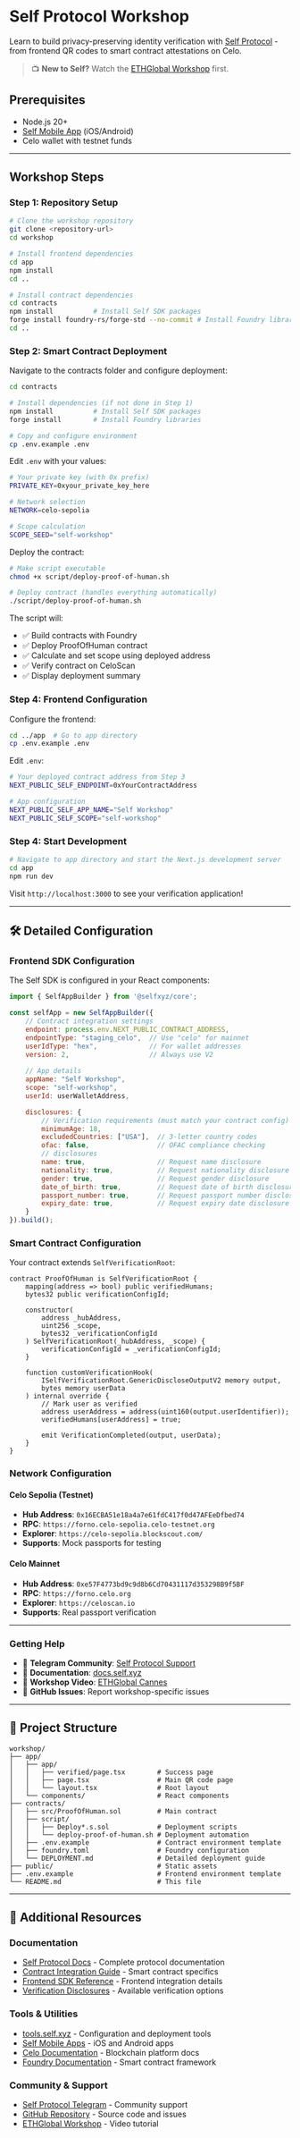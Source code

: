 # Self Protocol Workshop

Learn to build privacy-preserving identity verification with [Self Protocol](https://self.xyz/) - from frontend QR codes to smart contract attestations on Celo.

> 📺 **New to Self?** Watch the [ETHGlobal Workshop](https://www.youtube.com/live/0Jg1o9BFUBs?si=4g0okIn91QMIzew-) first.

## Prerequisites

- Node.js 20+
- [Self Mobile App](https://self.xyz/download) (iOS/Android)
- Celo wallet with testnet funds

---

## Workshop Steps

### Step 1: Repository Setup

```bash
# Clone the workshop repository
git clone <repository-url>
cd workshop

# Install frontend dependencies
cd app
npm install
cd ..

# Install contract dependencies
cd contracts
npm install          # Install Self SDK packages
forge install foundry-rs/forge-std --no-commit # Install Foundry libraries
cd ..
```

### Step 2: Smart Contract Deployment

Navigate to the contracts folder and configure deployment:

```bash
cd contracts

# Install dependencies (if not done in Step 1)
npm install          # Install Self SDK packages
forge install        # Install Foundry libraries

# Copy and configure environment
cp .env.example .env
```

Edit `.env` with your values:
```bash
# Your private key (with 0x prefix)
PRIVATE_KEY=0xyour_private_key_here

# Network selection
NETWORK=celo-sepolia

# Scope calculation
SCOPE_SEED="self-workshop"
```

Deploy the contract:
```bash
# Make script executable
chmod +x script/deploy-proof-of-human.sh

# Deploy contract (handles everything automatically)
./script/deploy-proof-of-human.sh
```

The script will:
- ✅ Build contracts with Foundry
- ✅ Deploy ProofOfHuman contract  
- ✅ Calculate and set scope using deployed address
- ✅ Verify contract on CeloScan
- ✅ Display deployment summary

### Step 4: Frontend Configuration

Configure the frontend:

```bash
cd ../app  # Go to app directory
cp .env.example .env
```

Edit `.env`:
```bash
# Your deployed contract address from Step 3
NEXT_PUBLIC_SELF_ENDPOINT=0xYourContractAddress

# App configuration
NEXT_PUBLIC_SELF_APP_NAME="Self Workshop"
NEXT_PUBLIC_SELF_SCOPE="self-workshop"
```

### Step 4: Start Development

```bash
# Navigate to app directory and start the Next.js development server
cd app
npm run dev
```

Visit `http://localhost:3000` to see your verification application!

---

## 🛠️ Detailed Configuration

### Frontend SDK Configuration

The Self SDK is configured in your React components:

```javascript
import { SelfAppBuilder } from '@selfxyz/core';

const selfApp = new SelfAppBuilder({
    // Contract integration settings
    endpoint: process.env.NEXT_PUBLIC_CONTRACT_ADDRESS,
    endpointType: "staging_celo",  // Use "celo" for mainnet
    userIdType: "hex",             // For wallet addresses
    version: 2,                    // Always use V2
    
    // App details
    appName: "Self Workshop",
    scope: "self-workshop",
    userId: userWalletAddress,

    disclosures: {
        // Verification requirements (must match your contract config)
        minimumAge: 18,
        excludedCountries: ["USA"],  // 3-letter country codes
        ofac: false,                 // OFAC compliance checking
        // disclosures
        name: true,                  // Request name disclosure
        nationality: true,           // Request nationality disclosure
        gender: true,                // Request gender disclosure
        date_of_birth: true,         // Request date of birth disclosure
        passport_number: true,       // Request passport number disclosure
        expiry_date: true,           // Request expiry date disclosure
    }
}).build();
```

### Smart Contract Configuration

Your contract extends `SelfVerificationRoot`:

```solidity
contract ProofOfHuman is SelfVerificationRoot {
    mapping(address => bool) public verifiedHumans;
    bytes32 public verificationConfigId;
    
    constructor(
        address _hubAddress,
        uint256 _scope,
        bytes32 _verificationConfigId
    ) SelfVerificationRoot(_hubAddress, _scope) {
        verificationConfigId = _verificationConfigId;
    }
    
    function customVerificationHook(
        ISelfVerificationRoot.GenericDiscloseOutputV2 memory output,
        bytes memory userData
    ) internal override {
        // Mark user as verified
        address userAddress = address(uint160(output.userIdentifier));
        verifiedHumans[userAddress] = true;
        
        emit VerificationCompleted(output, userData);
    }
}
```

### Network Configuration

#### Celo Sepolia (Testnet)
- **Hub Address**: `0x16ECBA51e18a4a7e61fdC417f0d47AFEeDfbed74`
- **RPC**: `https://forno.celo-sepolia.celo-testnet.org`
- **Explorer**: `https://celo-sepolia.blockscout.com/`
- **Supports**: Mock passports for testing

#### Celo Mainnet
- **Hub Address**: `0xe57F4773bd9c9d8b6Cd70431117d353298B9f5BF`
- **RPC**: `https://forno.celo.org`
- **Explorer**: `https://celoscan.io`
- **Supports**: Real passport verification

---

### Getting Help

- 📱 **Telegram Community**: [Self Protocol Support](https://t.me/selfprotocol)
- 📖 **Documentation**: [docs.self.xyz](https://docs.self.xyz)
- 🎥 **Workshop Video**: [ETHGlobal Cannes](https://www.youtube.com/live/0Jg1o9BFUBs)
- 💬 **GitHub Issues**: Report workshop-specific issues

---

## 📁 Project Structure

```
workshop/
├── app/
│   ├── app/
│   │   ├── verified/page.tsx        # Success page
│   │   ├── page.tsx                 # Main QR code page
│   │   └── layout.tsx               # Root layout
│   └── components/                  # React components
├── contracts/
│   ├── src/ProofOfHuman.sol         # Main contract
│   ├── script/
│   │   ├── Deploy*.s.sol            # Deployment scripts
│   │   └── deploy-proof-of-human.sh # Deployment automation
│   ├── .env.example                 # Contract environment template
│   ├── foundry.toml                 # Foundry configuration
│   └── DEPLOYMENT.md                # Detailed deployment guide
├── public/                          # Static assets
├── .env.example                     # Frontend environment template
└── README.md                        # This file
```

---

## 🔗 Additional Resources

### Documentation
- [Self Protocol Docs](https://docs.self.xyz/) - Complete protocol documentation
- [Contract Integration Guide](https://docs.self.xyz/contract-integration/basic-integration) - Smart contract specifics
- [Frontend SDK Reference](https://docs.self.xyz/sdk-reference/selfappbuilder) - Frontend integration details
- [Verification Disclosures](https://docs.self.xyz/use-self/disclosures) - Available verification options

### Tools & Utilities
- [tools.self.xyz](https://tools.self.xyz) - Configuration and deployment tools
- [Self Mobile Apps](https://self.xyz/download) - iOS and Android apps
- [Celo Documentation](https://docs.celo.org/) - Blockchain platform docs
- [Foundry Documentation](https://book.getfoundry.sh/) - Smart contract framework

### Community & Support
- [Self Protocol Telegram](https://t.me/selfprotocol) - Community support
- [GitHub Repository](https://github.com/selfxyz) - Source code and issues
- [ETHGlobal Workshop](https://www.youtube.com/live/0Jg1o9BFUBs) - Video tutorial